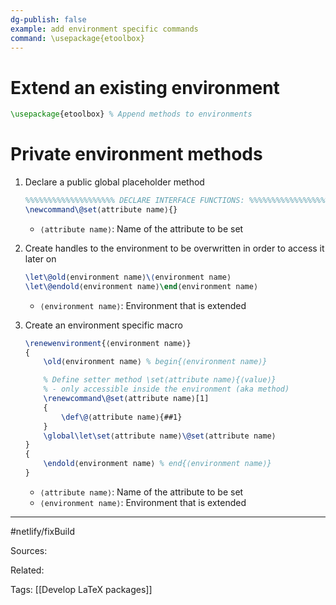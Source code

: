 ```yaml
---
dg-publish: false
example: add environment specific commands
command: \usepackage{etoolbox}
---
```


# Extend an existing environment 

```latex
\usepackage{etoolbox} % Append methods to environments
```

# Private environment methods

1. Declare a public global placeholder method

    ```latex
    %%%%%%%%%%%%%%%%%%%% DECLARE INTERFACE FUNCTIONS: %%%%%%%%%%%%%%%%%%%%
    \newcommand\@set⟨attribute name⟩{}
    ```
    
    - `⟨attribute name⟩`: Name of the attribute to be  set

2. Create handles to the environment to be overwritten in order to access it later on

    ```latex
    \let\@old⟨environment name⟩\⟨environment name⟩
    \let\@endold⟨environment name⟩\end⟨environment name⟩
    ```
    
    - `⟨environment name⟩`: Environment that is extended

3. Create an environment specific macro
    
    ```latex
    \renewenvironment{⟨environment name⟩}
    {
        \old⟨environment name⟩ % begin{⟨environment name⟩}
    
        % Define setter method \set⟨attribute name⟩{⟨value⟩}
        % - only accessible inside the environment (aka method)
        \renewcommand\@set⟨attribute name⟩[1]
        {
            \def\@⟨attribute name⟩{##1}
        }
        \global\let\set⟨attribute name⟩\@set⟨attribute name⟩
    }
    {
        \endold⟨environment name⟩ % end{⟨environment name⟩}
    }
    ```

    - `⟨attribute name⟩`: Name of the attribute to be  set
    - `⟨environment name⟩`: Environment that is extended


---
#netlify/fixBuild 

Sources:

Related:

Tags:
[[Develop LaTeX packages]]